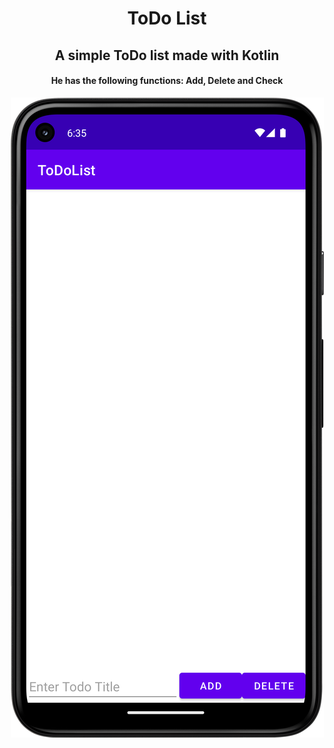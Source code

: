 <div align='Center'>
 <h1> ToDo List </h1>
 <h2> A simple ToDo list made with Kotlin </h2>
 <h4> He has the following functions: Add, Delete and Check </h4>
 <img alt='ToDo List' src='/images/readme/print1.png'>
</div>

